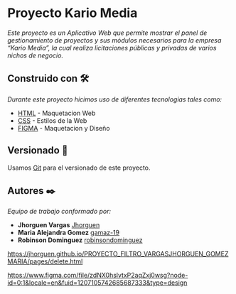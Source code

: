 # Proyecto Kario Media

_Este proyecto es un Aplicativo Web que permite mostrar el panel de gestionamiento de proyectos y sus módulos necesarios para la empresa “Kario Media”, la cual realiza licitaciones públicas y privadas de varios nichos de negocio._


## Construido con 🛠️

_Durante este proyecto hicimos uso de diferentes tecnologias tales como:_

* [HTML](https://developer.mozilla.org/en-US/docs/Web/HTML) - Maquetacion Web
* [CSS](https://developer.mozilla.org/en-US/docs/Web/CSS) - Estilos de la Web
* [FIGMA](https://www.figma.com/es-es/sites/) - Maquetacion y Diseño

## Versionado 📌

Usamos [Git](https://git-scm.com/) para el versionado de este proyecto.

## Autores ✒️

_Equipo de trabajo conformado por:_

* **Jhorguen Vargas** [Jhorguen](https://github.com/Jhorguen)
* **Maria Alejandra Gomez**  [gamaz-19](https://github.com/gamaz-19)
* **Robinson Dominguez** [robinsondominguez](https://github.com/robinsondominguez)

https://jhorguen.github.io/PROYECTO_FILTRO_VARGASJHORGUEN_GOMEZMARIA/pages/delete.html

https://www.figma.com/file/zdNX0hslvtxP2aqZxj0wsg?node-id=0:1&locale=en&fuid=1207105742685687333&type=design